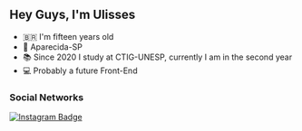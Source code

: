 ## Hey Guys, I'm Ulisses
  
- 🇧🇷 I'm fifteen years old
- 📍 Aparecida-SP
- 📚 Since 2020 I study at CTIG-UNESP, currently I am in the second year
- 💻 Probably a future Front-End 

### Social Networks

[![Instagram Badge](https://img.shields.io/badge/-Instagram-slateblue?style=flat-square&logo=Instagram&logoColor=white&link=https://www.instagram.com/jr__ulisses/)](https://www.instagram.com/jr__ulisses/)
